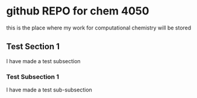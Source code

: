 # github REPO for chem 4050

this is the place where my work for computational chemistry will be stored

## Test Section 1

I have made a test subsection 

### Test Subsection 1

I have made a test sub-subsection
